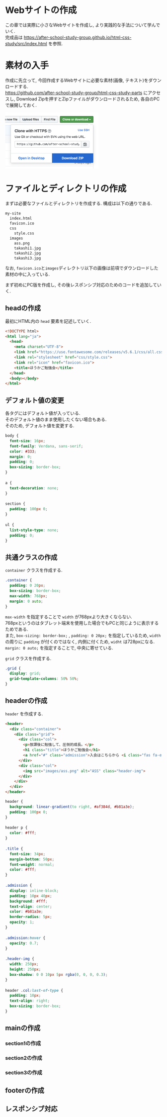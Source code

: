 # Webサイトの作成
この章では実際に小さなWebサイトを作成し, より実践的な手法について学んでいく.  
完成品は https://after-school-study-group.github.io/html-css-study/src/index.html を参照.

# 素材の入手
作成に先立って, 今回作成するWebサイトに必要な素材(画像, テキスト)をダウンロードする.  
https://github.com/after-school-study-group/html-css-study-parts にアクセスし, Download Zipを押すとZipファイルがダウンロードされるため, 各自のPCで展開しておく.

<img src="../img/07_make_website/001.png" width="300">

# ファイルとディレクトリの作成
まずは必要なファイルとディレクトリを作成する.
構成は以下の通りである.

```
my-site
  index.html
  favicon.ico
  css
    style.css
  images
    ass.png
    takashi1.jpg
    takashi2.jpg
    takashi3.jpg
```

なお, `favicon.ico`と`images`ディレクトリ以下の画像は前項でダウンロードした素材の中に入っている.

まず初めにPC版を作成し, その後レスポンシブ対応のためのコードを追加していく.

## headの作成
最初にHTML内の `head` 要素を記述していく.

```html
<!DOCTYPE html>
<html lang="ja">
  <head>
    <meta charset="UTF-8">
    <link href="https://use.fontawesome.com/releases/v5.6.1/css/all.css" rel="stylesheet">
    <link rel="stylesheet" href="css/style.css">
    <link rel="icon" href="favicon.ico">
    <title>ほうかご勉強会</title>
  </head>
  <body></body>
</html>
```

## デフォルト値の変更
各タグにはデフォルト値が入っている.  
そのデフォルト値のまま使用したくない場合もある.  
そのため, デフォルト値を変更する.

```css
body {
  font-size: 16px;
  font-family: Verdana, sans-serif;
  color: #333;
  margin: 0;
  padding: 0;
  box-sizing: border-box;
}

a {
  text-decoration: none;
}

section {
  padding: 100px 0;
}

ul {
  list-style-type: none;
  padding: 0;
}
```

## 共通クラスの作成
`container` クラスを作成する.

```css
.container {
  padding: 0 20px;
  box-sizing: border-box;
  max-width: 768px;
  margin: 0 auto;
}
```

`max-width` を指定することで `width` が768pxより大きくならない.  
768pxというのはタブレット端末を使用した場合でもPCと同じように表示するためである.  
また, `box-sizing: border-box;` , `padding: 0 20px;` を指定しているため, `width` の周りに `padding` が付くのではなく, 内側に付くため, `widht` は728pxになる.  
`margin: 0 auto;` を指定することで, 中央に寄せている.

`grid` クラスを作成する.

```css
.grid {
  display: grid;
  grid-template-columns: 50% 50%;
}
```

## headerの作成
`header` を作成する.

```html
<header>
  <div class="container">
    <div class="grid">
      <div class="col">
        <p>放課後に勉強して、圧倒的成長。</p>
        <h1 class="title">ほうかご勉強会</h1>
        <a href="#" class="admission">入会はこちらから <i class="fas fa-external-link-alt"></i></a>
      </div>
      <div class="col">
        <img src="images/ass.png" alt="ASS" class="header-img">
      </div>
    </div>
  </div>
</header>
```

```css
header {
  background: linear-gradient(to right, #af384d, #b81a3e);
  padding: 100px 0;
}

header p {
  color: #fff;
}

.title {
  font-size: 34px;
  margin-bottom: 50px;
  font-weight: normal;
  color: #fff;
}

.admission {
  display: inline-block;
  padding: 10px 40px;
  background: #fff;
  text-align: center;
  color: #b81a3e;
  border-radius: 5px;
  opacity: 1;
}

.admission:hover {
  opacity: 0.7;
}

.header-img {
  width: 250px;
  height: 250px;
  box-shadow: 0 0 10px 5px rgba(0, 0, 0, 0.3);
}

header .col:last-of-type {
  padding: 10px;
  text-align: right;
  box-sizing: border-box;
}
```

## mainの作成

### section1の作成

### section2の作成

### section3の作成

## footerの作成

## レスポンシブ対応
